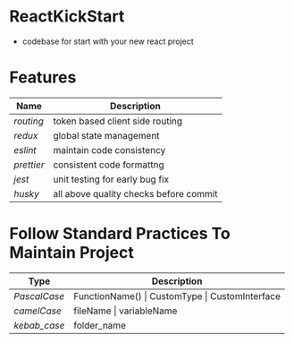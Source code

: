 # ReactKickStart

- codebase for start with your new react project

# Features

| Name       | Description                            |
| ---------- | -------------------------------------- |
| _routing_  | token based client side routing        |
| _redux_    | global state management                |
| _eslint_   | maintain code consistency              |
| _prettier_ | consistent code formattng              |
| _jest_     | unit testing for early bug fix         |
| _husky_    | all above quality checks before commit |

# Follow Standard Practices To Maintain Project

| Type         | Description                                     |
| ------------ | ----------------------------------------------- |
| _PascalCase_ | FunctionName() \| CustomType \| CustomInterface |
| _camelCase_  | fileName \| variableName                        |
| _kebab_case_ | folder_name                                     |
